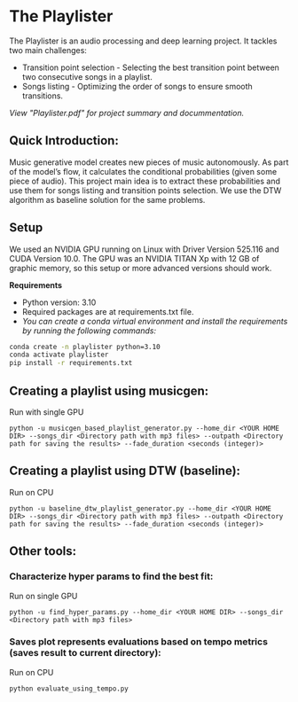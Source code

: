 # The Playlister
The Playlister is an audio processing and deep learning project. It tackles two main challenges:

* Transition point selection - Selecting the best transition point between two consecutive songs in a playlist.
* Songs listing - Optimizing the order of songs to ensure smooth transitions.

_View "Playlister.pdf" for project summary and docummentation._


## Quick Introduction:
Music generative model creates new pieces of music autonomously. As part of the model’s flow, it calculates the conditional probabilities (given some piece of audio). This project main idea is to extract these probabilities and use them for songs listing and transition points selection. We use the DTW algorithm as baseline solution for the same problems.


## Setup
We used an NVIDIA GPU running on Linux with Driver Version 525.116 and CUDA Version 10.0. The GPU was an NVIDIA TITAN Xp with 12 GB of graphic memory, so this setup or more advanced versions should work.

**Requirements**
- Python version: 3.10
- Required packages are at requirements.txt file.
- _You can create a conda virtual environment and install the requirements by running the following commands:_
```bash
conda create -n playlister python=3.10
conda activate playlister
pip install -r requirements.txt
```

## Creating a playlist using musicgen:
Run with single GPU

`python -u musicgen_based_playlist_generator.py --home_dir <YOUR HOME DIR> --songs_dir <Directory path with mp3 files> --outpath <Directory path for saving the results> --fade_duration <seconds (integer)>`


## Creating a playlist using DTW (baseline):
Run on CPU

`python -u baseline_dtw_playlist_generator.py --home_dir <YOUR HOME DIR> --songs_dir <Directory path with mp3 files> --outpath <Directory path for saving the results> --fade_duration <seconds (integer)>`


## Other tools:
### Characterize hyper params to find the best fit:
Run on single GPU

`python -u find_hyper_params.py --home_dir <YOUR HOME DIR> --songs_dir <Directory path with mp3 files>`

### Saves plot represents evaluations based on tempo metrics (saves result to current directory):
Run on CPU

`python evaluate_using_tempo.py`

